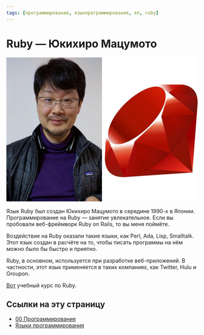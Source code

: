 ```yaml
---
tags: [программирование, языкпрограммирования, яп, ruby]
---
```

# Ruby — Юкихиро Мацумото

![Ruby — Юкихиро Мацумото](../assets/Ruby%20-%20%D0%AE%D0%BA%D0%B8%D1%85%D0%B8%D1%80%D0%BE%20%D0%9C%D0%B0%D1%86%D1%83%D0%BC%D0%BE%D1%82%D0%BE.jpg)

Язык Ruby был создан Юкихиро Мацумото в середине 1990-х в Японии. Программирование на Ruby — занятие увлекательное. Если вы пробовали веб-фреймворк Ruby on Rails, то вы меня поймёте. 

Воздействие на Ruby оказали такие языки, как Perl, Ada, Lisp, Smalltalk. Этот язык создан в расчёте на то, чтобы писать программы на нём можно было бы быстро и приятно.  
  
Ruby, в основном, используется при разработке веб-приложений. В частности, этот язык применяется в таких компаниях, как Twitter, Hulu и Groupon.  
  
[Вот](https://freecoursesite.com/code-with-ruby-ruby-programming/) учебный курс по Ruby.

## Ссылки на эту страницу

- [00 Программирование](00%20%D0%9F%D1%80%D0%BE%D0%B3%D1%80%D0%B0%D0%BC%D0%BC%D0%B8%D1%80%D0%BE%D0%B2%D0%B0%D0%BD%D0%B8%D0%B5.md)
- [Языки программирования](%D0%AF%D0%B7%D1%8B%D0%BA%D0%B8%20%D0%BF%D1%80%D0%BE%D0%B3%D1%80%D0%B0%D0%BC%D0%BC%D0%B8%D1%80%D0%BE%D0%B2%D0%B0%D0%BD%D0%B8%D1%8F.md)
